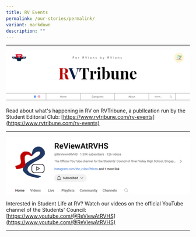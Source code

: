 ```yaml
---
title: RV Events
permalink: /our-stories/permalink/
variant: markdown
description: ""
---
```

-------------

![](/images/rvtribune.PNG)

Read about what's happening in RV on RVTribune, a publIcation run by the Student Editorial Club: [https://www.rvtribune.com/rv-events](https://www.rvtribune.com/rv-events)

----------

![](/images/reviewatrvhs.PNG)

Interested in Student Life at RV? Watch our videos on the official YouTube channel of the Students' Council:
[https://www.youtube.com/@ReViewAtRVHS](https://www.youtube.com/@ReViewAtRVHS)

----------------